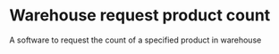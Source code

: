 # Warehouse request product count
A software to request the count of a specified product in warehouse
